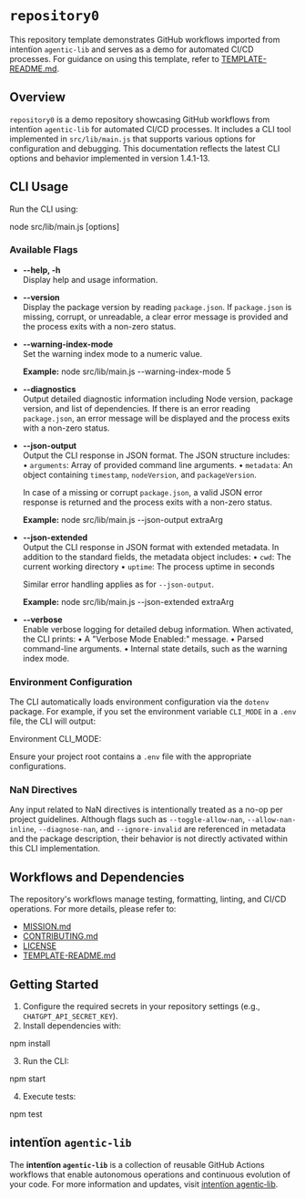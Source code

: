# `repository0`

This repository template demonstrates GitHub workflows imported from intentïon `agentic‑lib` and serves as a demo for automated CI/CD processes. For guidance on using this template, refer to [TEMPLATE-README.md](https://github.com/xn-intenton-z2a/agentic-lib/blob/main/TEMPLATE-README.md).

## Overview

`repository0` is a demo repository showcasing GitHub workflows from intentïon `agentic‑lib` for automated CI/CD processes. It includes a CLI tool implemented in `src/lib/main.js` that supports various options for configuration and debugging. This documentation reflects the latest CLI options and behavior implemented in version 1.4.1-13.

## CLI Usage

Run the CLI using:

  node src/lib/main.js [options]

### Available Flags

- **--help, -h**  
  Display help and usage information.

- **--version**  
  Display the package version by reading `package.json`. If `package.json` is missing, corrupt, or unreadable, a clear error message is provided and the process exits with a non-zero status.

- **--warning-index-mode <value>**  
  Set the warning index mode to a numeric value.
  
  **Example:**
  node src/lib/main.js --warning-index-mode 5

- **--diagnostics**  
  Output detailed diagnostic information including Node version, package version, and list of dependencies. If there is an error reading `package.json`, an error message will be displayed and the process exits with a non-zero status.

- **--json-output**  
  Output the CLI response in JSON format. The JSON structure includes:
    • `arguments`: Array of provided command line arguments.
    • `metadata`: An object containing `timestamp`, `nodeVersion`, and `packageVersion`.
  
  In case of a missing or corrupt `package.json`, a valid JSON error response is returned and the process exits with a non-zero status.

  **Example:**
  node src/lib/main.js --json-output extraArg

- **--json-extended**  
  Output the CLI response in JSON format with extended metadata. In addition to the standard fields, the metadata object includes:
    • `cwd`: The current working directory
    • `uptime`: The process uptime in seconds
  
  Similar error handling applies as for `--json-output`.
  
  **Example:**
  node src/lib/main.js --json-extended extraArg

- **--verbose**  
  Enable verbose logging for detailed debug information. When activated, the CLI prints:
    • A "Verbose Mode Enabled:" message.
    • Parsed command-line arguments.
    • Internal state details, such as the warning index mode.

### Environment Configuration

The CLI automatically loads environment configuration via the `dotenv` package. For example, if you set the environment variable `CLI_MODE` in a `.env` file, the CLI will output:

  Environment CLI_MODE: <value>

Ensure your project root contains a `.env` file with the appropriate configurations.

### NaN Directives

Any input related to NaN directives is intentionally treated as a no-op per project guidelines. Although flags such as `--toggle-allow-nan`, `--allow-nan-inline`, `--diagnose-nan`, and `--ignore-invalid` are referenced in metadata and the package description, their behavior is not directly activated within this CLI implementation.

## Workflows and Dependencies

The repository's workflows manage testing, formatting, linting, and CI/CD operations. For more details, please refer to:

- [MISSION.md](./MISSION.md)
- [CONTRIBUTING.md](./CONTRIBUTING.md)
- [LICENSE](./LICENSE)
- [TEMPLATE-README.md](https://github.com/xn-intenton-z2a/agentic-lib/blob/main/TEMPLATE-README.md)

## Getting Started

1. Configure the required secrets in your repository settings (e.g., `CHATGPT_API_SECRET_KEY`).
2. Install dependencies with:

  npm install

3. Run the CLI:

  npm start

4. Execute tests:

  npm test

## intentïon `agentic‑lib`

The **intentïon `agentic‑lib`** is a collection of reusable GitHub Actions workflows that enable autonomous operations and continuous evolution of your code. For more information and updates, visit [intentïon agentic‑lib](https://github.com/xn-intenton-z2a/agentic-lib).
